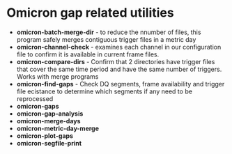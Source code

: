 # Omicron gap related utilities

* __omicron-batch-merge-dir__ - to reduce the nnumber of files, this program 
  safely merges contiguous trigger files in a metric day
* __omicron-channel-check__ - examines each channel in our configuration file 
  to confirm it is available in current frame files.
* **omicron-compare-dirs** - Confirm that 2 directories have trigger files that cover 
  the same time period and have the same number of triggers. Works with merge programs
* **omicron-find-gaps** - Check DQ segments, frame availability and trigger file
  ecistance to determine which segments if any need to be reprocessed
* **omicron-gaps** 
* **omicron-gap-analysis**
* **omicron-merge-days**
* **omicron-metric-day-merge**
* **omicron-plot-gaps**
* **omicron-segfile-print**